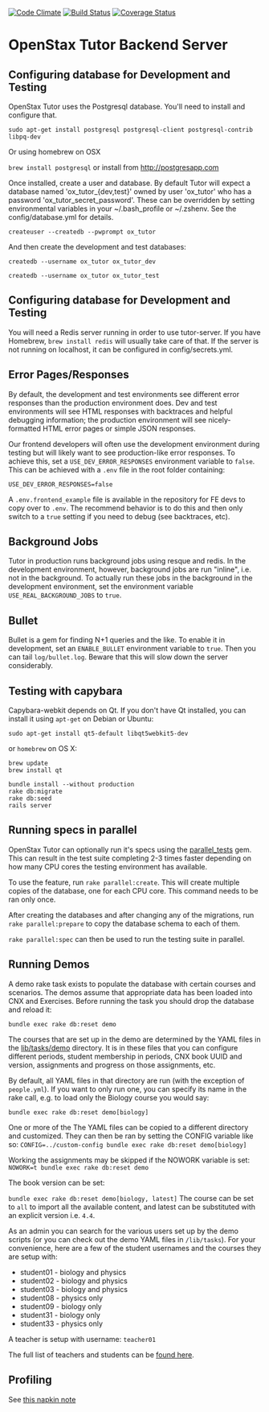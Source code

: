 [![Code Climate](https://codeclimate.com/github/openstax/tutor-server.png)](https://codeclimate.com/github/openstax/tutor-server)
[![Build Status](https://travis-ci.org/openstax/tutor-server.png?branch=master)](https://travis-ci.org/openstax/tutor-server)
[![Coverage Status](https://img.shields.io/coveralls/openstax/tutor-server.svg)](https://coveralls.io/r/openstax/tutor-server)

# OpenStax Tutor Backend Server

## Configuring database for Development and Testing

OpenStax Tutor uses the Postgresql database.  You'll need to install and configure that.

`sudo apt-get install postgresql postgresql-client postgresql-contrib libpq-dev`

Or using homebrew on OSX

`brew install postgresql` or install from http://postgresapp.com

Once installed, create a user and database.  By default Tutor will expect a database named 'ox_tutor_{dev,test}' owned by user 'ox_tutor' who has a password 'ox_tutor_secret_password'.  These can be overridden by setting environmental variables in your ~/.bash_profile or ~/.zshenv.  See the config/database.yml for details.

`createuser --createdb --pwprompt ox_tutor`

And then create the development and test databases:

`createdb --username ox_tutor ox_tutor_dev`

`createdb --username ox_tutor ox_tutor_test`

## Configuring database for Development and Testing

You will need a Redis server running in order to use tutor-server.
If you have Homebrew, `brew install redis` will usually take care of that.
If the server is not running on localhost, it can be configured in config/secrets.yml.

## Error Pages/Responses

By default, the development and test environments see different error responses than the production environment does.
Dev and test environments will see HTML responses with backtraces and helpful debugging information; the production
environment will see nicely-formatted HTML error pages or simple JSON responses.

Our frontend developers will often use the development environment during testing but will likely want to see
production-like error responses.  To achieve this, set a `USE_DEV_ERROR_RESPONSES` environment variable to `false`.  This can be achieved
with a `.env` file in the root folder containing:

```
USE_DEV_ERROR_RESPONSES=false
```

A `.env.frontend_example` file is available in the repository for FE devs to copy over to `.env`.  The recommend
behavior is to do this and then only switch to a `true` setting if you need to debug (see backtraces, etc).

## Background Jobs

Tutor in production runs background jobs using resque and redis.  In the development environment, however, background jobs are run "inline", i.e. not in the background.  To actually run these jobs in the background in the development environment, set the environment variable `USE_REAL_BACKGROUND_JOBS` to `true`.

## Bullet

Bullet is a gem for finding N+1 queries and the like.  To enable it in development, set an `ENABLE_BULLET` environment variable to `true`.  Then you can tail `log/bullet.log`.  Beware that this will slow down the server considerably.

## Testing with capybara

Capybara-webkit depends on Qt.  If you don't have Qt installed, you can install
it using `apt-get` on Debian or Ubuntu:

```
sudo apt-get install qt5-default libqt5webkit5-dev
```

or `homebrew` on OS X:

```
brew update
brew install qt
```

```
bundle install --without production
rake db:migrate
rake db:seed
rails server
```

## Running specs in parallel

OpenStax Tutor can optionally run it's specs using the [parallel_tests](https://github.com/grosser/parallel_tests) gem.  This can result in the test suite completing 2-3 times faster depending on how many CPU cores the testing environment has available.

To use the feature, run `rake parallel:create`.  This will create multiple copies of the database, one for each CPU core.  This command needs to be ran only once.

After creating the databases and after changing any of the migrations, run `rake parallel:prepare` to copy the database schema to each of them.

`rake parallel:spec` can then be used to run the testing suite in parallel.

## Running Demos

A demo rake task exists to populate the database with certain courses and scenarios.  The demos assume that appropriate data has been loaded into CNX and Exercises.  Before running the task you should drop the database and reload it:

`bundle exec rake db:reset demo`

The courses that are set up in the demo are determined by the YAML files in the [lib/tasks/demo](https://github.com/openstax/tutor-server/tree/master/lib/tasks/demo) directory.  It is in these files that you can configure different periods, student membership in periods, CNX book UUID and version, assignments and progress on those assignments, etc.

By default, all YAML files in that directory are run (with the exception of `people.yml`).  If you want to only run one, you can specify its name in the rake call, e.g. to load only the Biology course you would say:

`bundle exec rake db:reset demo[biology]`

One or more of the The YAML files can be copied to a different directory and customized.  They can then be ran by setting the CONFIG variable like so: `CONFIG=../custom-config bundle exec rake db:reset demo[biology]`

Working the assignments may be skipped if the NOWORK variable is set: `NOWORK=t bundle exec rake db:reset demo`

The book version can be set:

`bundle exec rake db:reset demo[biology, latest]` The course can be set to `all` to import all the available content, and latest can be substituted with an explicit version i.e. `4.4`.

As an admin you can search for the various users set up by the demo scripts (or you can check out the demo YAML files in `/lib/tasks`).  For your convenience, here are a few of the student usernames and the courses they are setup with:

  * student01 - biology and physics
  * student02 - biology and physics
  * student03 - biology and physics
  * student08 - physics only
  * student09 - biology only
  * student31 - biology only
  * student33 - physics only

A teacher is setup with username: `teacher01`

The full list of teachers and students can be [found here](https://github.com/openstax/tutor-server/blob/master/lib/tasks/demo/people.yml).

## Profiling

See [this napkin note](https://github.com/openstax/napkin-notes/blob/master/jp/profiling_tutor_server.md)
